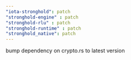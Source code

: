 ```yaml
---
"iota-stronghold": patch
"stronghold-engine" : patch
"stronghold-rlu" : patch
"stronghold-runtime" : patch
"stronghold_native": patch
---
```


bump dependency on crypto.rs to latest version